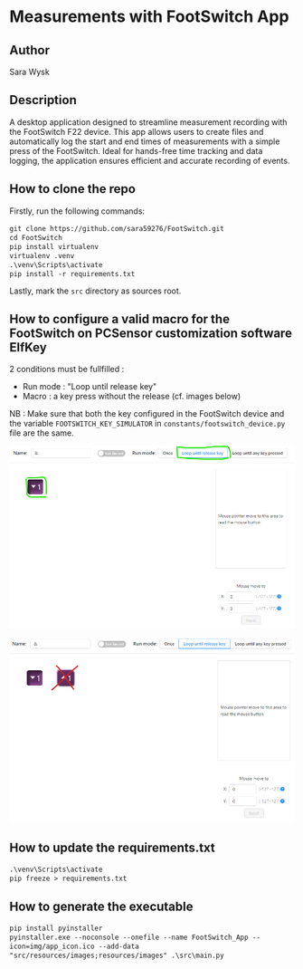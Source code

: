 # Measurements with FootSwitch App

## Author
Sara Wysk

## Description
A desktop application designed to streamline measurement recording with the FootSwitch F22 device. 
This app allows users to create files and automatically log the start and end times of measurements 
with a simple press of the FootSwitch. Ideal for hands-free time tracking and data logging, the 
application ensures efficient and accurate recording of events.

## How to clone the repo
Firstly, run the following commands:
```
git clone https://github.com/sara59276/FootSwitch.git
cd FootSwitch
pip install virtualenv
virtualenv .venv
.\venv\Scripts\activate
pip install -r requirements.txt
```
Lastly, mark the `src` directory as sources root.

## How to configure a valid macro for the FootSwitch on PCSensor customization software ElfKey
2 conditions must be fullfilled :
- Run mode : "Loop until release key"
- Macro : a key press without the release (cf. images below)

NB : Make sure that both the key configured in the FootSwitch device and the
variable `FOOTSWITCH_KEY_SIMULATOR` in `constants/footswitch_device.py` file are the same.

![plot](./img/FootSwitch_Macro_YES.png)

![plot](./img/FootSwitch_Macro_NO.png)

## How to update the requirements.txt
```
.\venv\Scripts\activate
pip freeze > requirements.txt
```
## How to generate the executable
```
pip install pyinstaller
pyinstaller.exe --noconsole --onefile --name FootSwitch_App --icon=img/app_icon.ico --add-data "src/resources/images;resources/images" .\src\main.py
```
